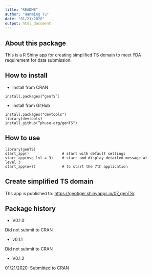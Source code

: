 ```yaml
---
title: "README"
author: "Hanming Tu"
date: "01/21/2020"
output: html_document
---
```


## About this package


This is a R Shiny app for creating simplified TS domain to meet FDA requirement for data submission. 

## How to install 


* Install from CRAN

```
install.packages(“genTS”)
```

* Install from GitHub

```
install.packages("devtools")
library(devtools)
install_github(”phuse-org/genTS")
```

## How to use

```
library(genTS)
start_app()               # start with default settings
start_app(msg_lvl = 3)    # start and display detailed message at level 3
start_app(n=7)            # to start the 7th application
```

## Create simplified TS domain

Ths app is published to: https://geotiger.shinyapps.io/07_genTS/.

## Package history

* V0.1.0

Did not submit to CRAN

* v0.1.1

Did not submit to CRAN

* V0.1.2

01/21/2020: Submitted to CRAN 


